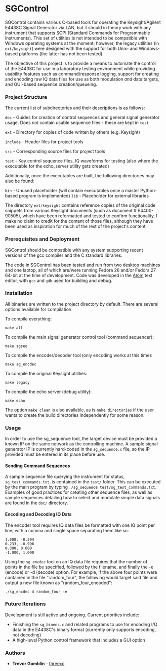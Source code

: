 # SGControl

SGControl contains various C-based tools for operating the Keysight/Agilent
E4438C Signal Generator via LAN, but it should in theory work with any instrument
that supports SCPI (Standard Commands for Programmable Instruments). This set of
utilities is not intended to be compatible with Windows operating systems at the
moment; however, the legacy utilities (in ```ext/keysight```) were designed with
the support for both Unix- and Windows-based platforms (the latter has not been
tested).

The objective of this project is to provide a means to automate the control of
the E4438C for use in a laboratory testing environment while providing usability
features such as command/response logging, support for creating and encoding
raw IQ data files for use as both modulation *and* data targets, and GUI-based 
sequence creation/queueing.


### Project Structure

The current list of subdirectories and their descriptions is as follows:

```doc``` - Guides for creation of control sequences and general signal generator 
usage. Does *not* contain usable sequence files - these are kept in ```test```

```ext``` - Directory for copies of code written by others (e.g. Keysight)

```include``` - Header files for project tools

```src``` - Corresponding source files for project tools

```test``` - Key control sequence files, IQ waveforms for testing (also where the
executable for the echo_server utility gets created)


Additionally, once the executables are built, the following directories may also be
found:

```bin``` - Unused placeholder (will contain executables once a master Python-based
program is implemented)
```lib``` - Placeholder for external libraries


The directory ```ext/keysight``` contains reference copies of the
original code snippets from various Keysight documents (such as document #
E4400-90505), which have been reformatted and tested to confirm functionality. I
make no claim to credit for the content of those files, although they have been
used as inspiration for much of the rest of the project's content.

### Prerequisites and Deployment

SGControl should be compatible with any system supporting recent versions of
the gcc compiler and the C standard libraries.

The code in SGControl has been tested and run from two desktop machines and one
laptop, all of which are/were running Fedora 26 and/or Fedora 27 64-bit at the
time of development. Code was developed in the [Atom](https://atom.io/) text editor,
with ```gcc``` and ```gdb``` used for building and debug.


### Installation

All binaries are written to the project directory by default. There are several
options available for compilation.

To compile everything:

```
make all
```

To compile the main signal generator control tool (command sequencer):

```
make sgseq
```

To compile the encoder/decoder tool (only encoding works at this time):

```
make sg_encdec
```

To compile the original Keysight utilities:

```
make legacy
```

To compile the echo server (debug utility):

```
make echo
```

The option ```make clean``` is also available, as is ```make directories``` if
the user wants to create the build directories independently for some reason.

### Usage

In order to use the sg_sequence tool, the target device must be provided a known
IP on the same network as the controlling machine. A sample signal generator IP
is currently hard-coded in the ```sg_sequence.c``` file, so the IP provided must
be entered in its place before use.

#### Sending Command Sequences

A sample sequence file querying the instrument for status, ```sg_test_commands.txt```,
is contained in the ```test/``` folder. This can be executed by the main program by
typing ```./sg_sequence test/sg_test_commands.txt```. Examples of good practices
for creating other sequence files, as well as sample sequences detailing how to select
and modulate simple data signals are found in the ```doc/``` directory.

#### Encoding and Decoding IQ Data

The encoder tool requires IQ data files be formatted with one IQ point per line,
with a comma and single space separating them like so:

```
1.000, -0.394
0.233, -0.998
0.000, 0.000
-1.000, 1.000

```

Using the ```sg_encdec``` tool on an IQ data file requires that the number of points
in the file be specified, followed by the filename, and finally the -e (encode) or -d
(decode) option. For example, if the above four points were contained in the file 
"random_four", the following would target said file and output a new file known as
"random_four_encoded":

```./sg_encdec 4 random_four -e```



### Future Iterations

Development is still active and ongoing. Current priorities include:

* Finishing the ```sg_binenc.c``` and related programs to use for encoding I/Q
data in the E4438C's binary format (currently only supports encoding, not decoding)
* A high-level Python control framework that includes a GUI option

### Authors

* **Trevor Gamblin** - [threexc](https://github.com/threexc)
